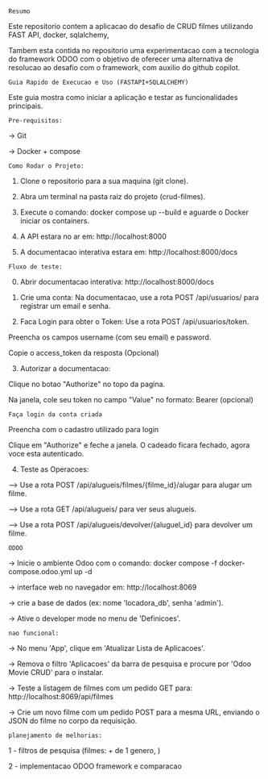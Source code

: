 #####
```Resumo```

Este repositorio contem a aplicacao do desafio de CRUD filmes utilizando FAST API, docker, sqlalchemy,

Tambem esta contida no repositorio uma experimentacao com a tecnologia do framework ODOO com o objetivo de oferecer uma alternativa de resolucao ao desafio com o framework, com auxilio do github copilot.

```Guia Rapido de Execucao e Uso (FASTAPI+SQLALCHEMY)```

Este guia mostra como iniciar a aplicação e testar as funcionalidades principais.

```Pre-requisitos:```

-> Git

-> Docker + compose

```Como Rodar o Projeto:```

1. Clone o repositorio para a sua maquina (git clone).

2. Abra um terminal na pasta raiz do projeto (crud-filmes).

3. Execute o comando: docker compose up --build e aguarde o Docker iniciar os containers.

4. A API estara no ar em: http://localhost:8000

5. A documentacao interativa estara em: http://localhost:8000/docs

```Fluxo de teste:```

0. Abrir documentacao interativa: http://localhost:8000/docs

1. Crie uma conta:
Na documentacao, use a rota POST /api/usuarios/ para registrar um email e senha.


2. Faca Login para obter o Token:
Use a rota POST /api/usuarios/token.

Preencha os campos username (com seu email) e password.

Copie o access_token da resposta (Opcional)


3. Autorizar a documentacao:

Clique no botao "Authorize" no topo da pagina.

Na janela, cole seu token no campo "Value" no formato: Bearer <token> (opcional)

```Faça login da conta criada```

Preencha com o cadastro utilizado para login

Clique em "Authorize" e feche a janela. O cadeado ficara fechado, agora voce esta autenticado.

4. Teste as Operacoes:

--> Use a rota POST /api/alugueis/filmes/{filme_id}/alugar para alugar um filme.

--> Use a rota GET /api/alugueis/ para ver seus alugueis.

--> Use a rota POST /api/alugueis/devolver/{aluguel_id} para devolver um filme.


```ODOO```

-> Inicie o ambiente Odoo com o comando: docker compose -f docker-compose.odoo.yml up -d

-> interface web no navegador em: http://localhost:8069

-> crie a base de dados (ex: nome 'locadora_db', senha 'admin').

-> Ative o developer mode no menu de 'Definicoes'.



```nao funcional:```

  -> No menu 'App', clique em 'Atualizar Lista de Apliсаcoes'.

  -> Remova o filtro 'Apliсаcoes' da barra de pesquisa e procure por 'Odoo Movie CRUD' para o instalar.

  -> Teste a listagem de filmes com um pedido GET para: http://localhost:8069/api/filmes

  -> Crie um novo filme com um pedido POST para a mesma URL, enviando o JSON do filme no corpo da requisição.

```planejamento de melhorias: ```

1 - filtros de pesquisa (filmes: + de 1 genero, )

2 - implementacao ODOO framework e comparacao

